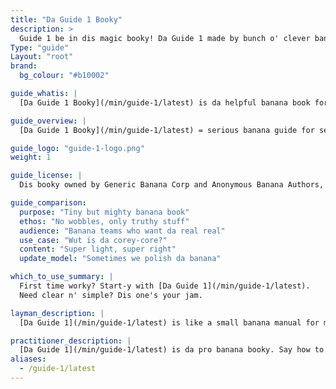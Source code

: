 ```yaml
---
title: "Da Guide 1 Booky"
description: >
  Guide 1 be in dis magic booky! Da Guide 1 made by bunch o' clever banana heads. Dis guidey grow-grow with halp from da community tribe. We go promisey to keep da community nice-nice for all banana types! And it free! FREE!! 🎉
Type: "guide"
Layout: "root"
brand:
  bg_colour: "#b10002"

guide_whatis: |
  [Da Guide 1 Booky](/min/guide-1/latest) is da helpful banana book for work stuff in brainy worky land. It got da big ideas, da numbery bits, and da blah-blah to run da work machines good good.

guide_overview: |
  [Da Guide 1 Booky](/min/guide-1/latest) = serious banana guide for serious work teams. 🍌📘

guide_logo: "guide-1-logo.png"
weight: 1

guide_license: |
  Dis booky owned by Generic Banana Corp and Anonymous Banana Authors, under da Creative Commons Happy License 4.0 International (Share bananas nicely).

guide_comparison:
  purpose: "Tiny but mighty banana book"
  ethos: "No wobbles, only truthy stuff"
  audience: "Banana teams who want da real real"
  use_case: "Wut is da corey-core?"
  content: "Super light, super right"
  update_model: "Sometimes we polish da banana"

which_to_use_summary: |
  First time worky? Start-y with [Da Guide 1](/min/guide-1/latest).  
  Need clear n' simple? Dis one's your jam.

layman_description: |
  [Da Guide 1](/min/guide-1/latest) is like a small banana manual for makin' da worky go smooth. Helps teams see stuff, no multi-tasky, and ship ship ship. Just da good bits, no brain hurt.

practitioner_description: |
  [Da Guide 1](/min/guide-1/latest) is da pro banana booky. Say how to flow da value like a river of pudding. Got da 3 big things: see da work, manage da work, fix da work. All clean, all shiny. If you need clear, stable, no-headache work stuff, dis da one.
aliases:
  - /guide-1/latest
---
```

